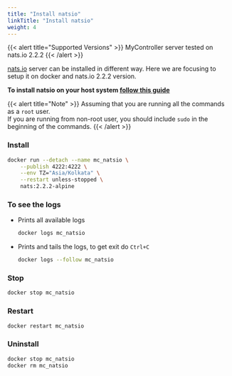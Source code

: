 ```yaml
---
title: "Install natsio"
linkTitle: "Install natsio"
weight: 4
---
```


{{< alert title="Supported Versions" >}}
MyController server tested on nats.io 2.2.2
{{< /alert >}}

[nats.io](https://nats.io/) server can be installed in different way. Here we are focusing to setup it on docker and nats.io 2.2.2 version.<br>

**To install natsio on your host system [follow this guide](https://docs.nats.io/nats-server/installation#downloading-a-release-build)**

{{< alert title="Note" >}}
Assuming that you are running all the commands as a `root` user.<br>
If you are running from non-root user, you should include `sudo` in the beginning of the commands.
{{< /alert >}}


### Install
```bash
docker run --detach --name mc_natsio \
    --publish 4222:4222 \
    --env TZ="Asia/Kolkata" \
    --restart unless-stopped \
    nats:2.2.2-alpine
```

### To see the logs
* Prints all available logs
  ```bash
  docker logs mc_natsio
  ```
* Prints and tails the logs, to get exit do `Ctrl+C`
  ```bash
  docker logs --follow mc_natsio
  ```

### Stop
```bash
docker stop mc_natsio
```

### Restart
```bash
docker restart mc_natsio
```

### Uninstall
```bash
docker stop mc_natsio
docker rm mc_natsio
```
